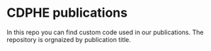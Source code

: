 # CDPHE publications

In this repo you can find custom code used in our publications. The repository is orgnaized by publication title. 
